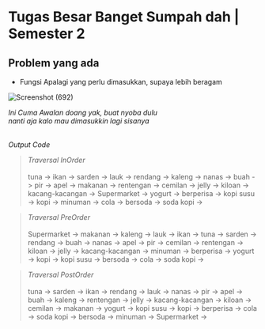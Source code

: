 # Tugas Besar Banget Sumpah dah | Semester 2

## Problem yang ada

- Fungsi Apalagi yang perlu dimasukkan, supaya lebih beragam <br>

![Screenshot (692)](https://github.com/iniparhan/Tugas-Besar-Banget-Semester-2/assets/105894704/bb9cab9f-9060-4057-875d-08f0ec8787cf)

_Ini Cuma Awalan doang yak, buat nyoba dulu_ <br>
_nanti aja kalo mau dimasukkin lagi sisanya_ 

<br> _Output Code_ <br>
> _Traversal InOrder_ <br><br> tuna -> ikan -> sarden -> lauk -> rendang -> kaleng -> nanas -> buah -> pir -> apel -> makanan -> rentengan -> cemilan -> jelly -> kiloan -> kacang-kacangan -> Supermarket -> yogurt -> berperisa -> kopi susu -> kopi -> minuman -> cola -> bersoda -> soda kopi -> 

> _Traversal PreOrder_ <br><br> Supermarket -> makanan -> kaleng -> lauk -> ikan -> tuna -> sarden -> rendang -> buah -> nanas -> apel -> pir -> cemilan -> rentengan -> kiloan -> jelly -> kacang-kacangan -> minuman -> berperisa -> yogurt -> kopi -> kopi susu -> bersoda -> cola -> soda kopi -> 

> _Traversal PostOrder_ <br><br> tuna -> sarden -> ikan -> rendang -> lauk -> nanas -> pir -> apel -> buah -> kaleng -> rentengan -> jelly -> kacang-kacangan -> kiloan -> cemilan -> makanan -> yogurt -> kopi susu -> kopi -> berperisa -> cola -> soda kopi -> bersoda -> minuman -> Supermarket -> 
